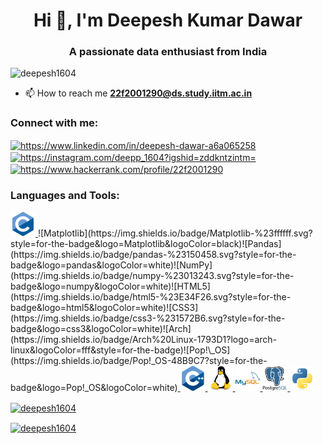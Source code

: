 <h1 align="center">Hi 👋, I'm Deepesh Kumar Dawar</h1>
<h3 align="center">A passionate data enthusiast from India</h3>

<p align="left"> <img src="https://komarev.com/ghpvc/?username=deepesh1604&label=Profile%20views&color=0e75b6&style=flat" alt="deepesh1604" /> </p>

- 📫 How to reach me **22f2001290@ds.study.iitm.ac.in**

<h3 align="left">Connect with me:</h3>
<p align="left">
<a href="https://linkedin.com/in/https://www.linkedin.com/in/deepesh-dawar-a6a065258" target="blank"><img align="center" src="https://raw.githubusercontent.com/rahuldkjain/github-profile-readme-generator/master/src/images/icons/Social/linked-in-alt.svg" alt="https://www.linkedin.com/in/deepesh-dawar-a6a065258" height="30" width="40" /></a>
<a href="https://instagram.com/https://instagram.com/deepp_1604?igshid=zddkntzintm=" target="blank"><img align="center" src="https://raw.githubusercontent.com/rahuldkjain/github-profile-readme-generator/master/src/images/icons/Social/instagram.svg" alt="https://instagram.com/deepp_1604?igshid=zddkntzintm=" height="30" width="40" /></a>
<a href="https://www.hackerrank.com/https://www.hackerrank.com/profile/22f2001290" target="blank"><img align="center" src="https://raw.githubusercontent.com/rahuldkjain/github-profile-readme-generator/master/src/images/icons/Social/hackerrank.svg" alt="https://www.hackerrank.com/profile/22f2001290" height="30" width="40" /></a>
</p>

<h3 align="left">Languages and Tools:</h3>
<p align="left"> <a href="https://www.cprogramming.com/" target="_blank" rel="noreferrer"> <img src="https://raw.githubusercontent.com/devicons/devicon/master/icons/c/c-original.svg" alt="c" width="40" height="40"/> </a> ![Matplotlib](https://img.shields.io/badge/Matplotlib-%23ffffff.svg?style=for-the-badge&logo=Matplotlib&logoColor=black)![Pandas](https://img.shields.io/badge/pandas-%23150458.svg?style=for-the-badge&logo=pandas&logoColor=white)![NumPy](https://img.shields.io/badge/numpy-%23013243.svg?style=for-the-badge&logo=numpy&logoColor=white)![HTML5](https://img.shields.io/badge/html5-%23E34F26.svg?style=for-the-badge&logo=html5&logoColor=white)![CSS3](https://img.shields.io/badge/css3-%231572B6.svg?style=for-the-badge&logo=css3&logoColor=white)![Arch](https://img.shields.io/badge/Arch%20Linux-1793D1?logo=arch-linux&logoColor=fff&style=for-the-badge)![Pop!\_OS](https://img.shields.io/badge/Pop!_OS-48B9C7?style=for-the-badge&logo=Pop!_OS&logoColor=white)<a href="https://www.w3schools.com/cpp/" target="_blank" rel="noreferrer"> <img src="https://raw.githubusercontent.com/devicons/devicon/master/icons/cplusplus/cplusplus-original.svg" alt="cplusplus" width="40" height="40"/> </a> <a href="https://www.linux.org/" target="_blank" rel="noreferrer"> <img src="https://raw.githubusercontent.com/devicons/devicon/master/icons/linux/linux-original.svg" alt="linux" width="40" height="40"/> </a> <a href="https://www.mysql.com/" target="_blank" rel="noreferrer"> <img src="https://raw.githubusercontent.com/devicons/devicon/master/icons/mysql/mysql-original-wordmark.svg" alt="mysql" width="40" height="40"/> </a> <a href="https://www.postgresql.org" target="_blank" rel="noreferrer"> <img src="https://raw.githubusercontent.com/devicons/devicon/master/icons/postgresql/postgresql-original-wordmark.svg" alt="postgresql" width="40" height="40"/> </a> <a href="https://www.python.org" target="_blank" rel="noreferrer"> <img src="https://raw.githubusercontent.com/devicons/devicon/master/icons/python/python-original.svg" alt="python" width="40" height="40"/> </a> <a href="https://www.scala-lang.org" target="_blank" rel="noreferrer"> 

<p><img align="center" src="https://github-readme-stats.vercel.app/api/top-langs?username=deepesh1604&show_icons=true&locale=en&layout=compact" alt="deepesh1604" /></p>

<p><img align="center" src="https://github-readme-streak-stats.herokuapp.com/?user=deepesh1604&" alt="deepesh1604" /></p>
